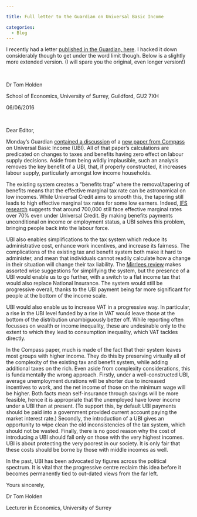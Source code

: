 ```yaml
---

title: Full letter to the Guardian on Universal Basic Income

categories:
  - Blog
---
```

I recently had a letter <a href="http://www.theguardian.com/politics/2016/jun/10/potential-benefits-and-pitfalls-of-a-universal-basic-income?utm_source=dlvr.it&amp;utm_medium=twitter">published in the Guardian, here</a>. I hacked it down considerably though to get under the word limit though. Below is a slightly more extended version. (I will spare you the original, even longer version!)

&nbsp;

Dr Tom Holden

School of Economics, University of Surrey, Guildford, GU2 7XH

06/06/2016

&nbsp;

Dear Editor,

Monday’s Guardian <a href="http://www.theguardian.com/politics/2016/jun/05/john-mcdonnell-labour-universal-basic-income-welfare-benefits-compass-report">contained a discussion</a> of a <a href="http://www.compassonline.org.uk/wp-content/uploads/2016/05/UniversalBasicIncomeByCompass-Spreads.pdf">new paper from Compass</a> on Universal Basic Income (UBI). All of that paper’s calculations are predicated on changes to taxes and benefits having zero effect on labour supply decisions. Aside from being wildly implausible, such an analysis removes the key benefit of a UBI, that, if properly constructed, it increases labour supply, particularly amongst low income households.

The existing system creates a “benefits trap” where the removal/tapering of benefits means that the effective marginal tax rate can be astronomical on low incomes. While Universal Credit aims to smooth this, the tapering still leads to high effective marginal tax rates for some low earners. Indeed, <a href="http://www.ifs.org.uk/publications/8135">IFS research</a> suggests that around 700,000 still face effective marginal rates over 70% even under Universal Credit. By making benefits payments unconditional on income or employment status, a UBI solves this problem, bringing people back into the labour force.

UBI also enables simplifications to the tax system which reduce its administrative cost, enhance work incentives, and increase its fairness. The complications of the existing tax and benefit system both make it hard to administer, and mean that individuals cannot readily calculate how a change in their situation will change their tax liability. The <a href="http://www.nuffieldfoundation.org/news/mirrlees-review-tax-system-recommends-radical-changes">Mirrlees review</a> makes assorted wise suggestions for simplifying the system, but the presence of a UBI would enable us to go further, with a switch to a flat income tax that would also replace National Insurance. The system would still be progressive overall, thanks to the UBI payment being far more significant for people at the bottom of the income scale.

UBI would also enable us to increase VAT in a progressive way. In particular, a rise in the UBI level funded by a rise in VAT would leave those at the bottom of the distribution unambiguously better off. While reporting often focusses on wealth or income inequality, these are undesirable only to the extent to which they lead to consumption inequality, which VAT tackles directly.

In the Compass paper, much is made of the fact that their system leaves most groups with higher income. They do this by preserving virtually all of the complexity of the existing tax and benefit system, while adding additional taxes on the rich. Even aside from complexity considerations, this is fundamentally the wrong approach. Firstly, under a well-constructed UBI, average unemployment durations will be shorter due to increased incentives to work, and the net income of those on the minimum wage will be higher. Both facts mean self-insurance through savings will be more feasible, hence it is appropriate that the unemployed have lower income under a UBI than at present. (To support this, by default UBI payments should be paid into a government provided current account paying the market interest rate.) Secondly, the introduction of a UBI gives an opportunity to wipe clean the old inconsistencies of the tax system, which should not be wasted. Finally, there is no good reason why the cost of introducing a UBI should fall only on those with the very highest incomes. UBI is about protecting the very poorest in our society. It is only fair that these costs should be borne by those with middle incomes as well.

In the past, UBI has been advocated by figures across the political spectrum. It is vital that the progressive centre reclaim this idea before it becomes permanently tied to out-dated views from the far left.

Yours sincerely,

Dr Tom Holden

Lecturer in Economics, University of Surrey